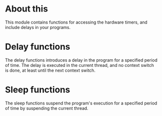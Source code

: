 # About this

This module contains functions for accessing the hardware timers, and include delays in your programs.

# Delay functions

The delay functions introduces a delay in the program for a specified  period of time. The delay is executed in the current thread, and no context switch is done, at least until the next context switch. 

# Sleep functions

The sleep functions suspend the program's execution for a specified period of time by suspending the current thread.